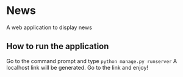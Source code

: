 # News
A web application to display news
## How to run the application
Go to the command prompt and type `python manage.py runserver`
A localhost link will be generated. Go to the link and enjoy!

